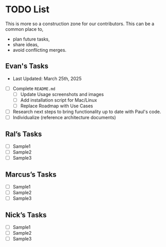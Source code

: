 # TODO List
This is more so a construction zone for our contributors. This can be a common place to,
- plan future tasks, 
- share ideas, 
- avoid conflicting merges.

## Evan's Tasks
- Last Updated: March 25th, 2025


- [ ] Complete `README.md`
  - [ ] Update Usage screenshots and images
  - [ ] Add installation script for Mac/Linux
  - [ ] Replace Roadmap with Use Cases
- [ ] Research next steps to bring functionality up to date with Paul's code.
- [ ] Individualize (reference architecture documents)

## Ral’s Tasks
- [ ] Sample1
- [ ] Sample2
- [ ] Sample3

## Marcus’s Tasks
- [ ] Sample1
- [ ] Sample2
- [ ] Sample3

## Nick’s Tasks
- [ ] Sample1
- [ ] Sample2
- [ ] Sample3
